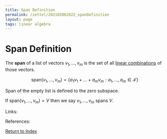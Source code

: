 ```yaml
---
title: Span Definition
permalink: /zettel/202102062022_spanDefinition
layout: page
tags: linear algebra
---
```

# Span Definition

The **span** of a list of vectors $v_1, \ldots, v_m$ is the set of all [linear combinations](202102062020_linearCombinationDefinition) of
those vectors.

$$
\mathrm{span}(v_1, \ldots, v_m) = \{ a_1 v_1 + \ldots + a_m v_m : a_1, \ldots, a_m \in \mathcal{F} \}
$$

Span of the empty list is defined to the zero subspace.

If $\mathrm{span}(v_1, \ldots, v_m) = V$ then we say $v_1, \ldots, v_m$ spans $V$.

Links: 

References: 

[Return to Index](index)